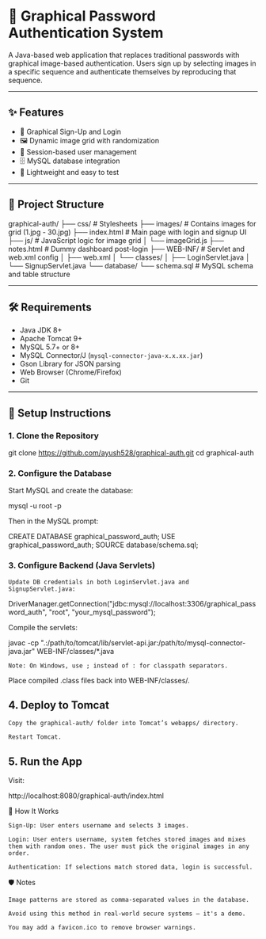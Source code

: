 # 🔐 Graphical Password Authentication System

A Java-based web application that replaces traditional passwords with graphical image-based authentication. Users sign up by selecting images in a specific sequence and authenticate themselves by reproducing that sequence.

---

## ✨ Features

- 👤 Graphical Sign-Up and Login
- 🖼️ Dynamic image grid with randomization
- 🔐 Session-based user management
- 🗄️ MySQL database integration
- 🧪 Lightweight and easy to test

---

## 📁 Project Structure

graphical-auth/
├── css/ # Stylesheets
├── images/ # Contains images for grid (1.jpg - 30.jpg)
├── index.html # Main page with login and signup UI
├── js/ # JavaScript logic for image grid
│ └── imageGrid.js
├── notes.html # Dummy dashboard post-login
├── WEB-INF/ # Servlet and web.xml config
│ ├── web.xml
│ └── classes/
│ ├── LoginServlet.java
│ └── SignupServlet.java
└── database/
└── schema.sql # MySQL schema and table structure

---

## 🛠️ Requirements

- Java JDK 8+
- Apache Tomcat 9+
- MySQL 5.7+ or 8+
- MySQL Connector/J (`mysql-connector-java-x.x.xx.jar`)
- Gson Library for JSON parsing
- Web Browser (Chrome/Firefox)
- Git

---

## 🚀 Setup Instructions

### 1. Clone the Repository


git clone https://github.com/ayush528/graphical-auth.git
cd graphical-auth
### 2. Configure the Database

Start MySQL and create the database:

mysql -u root -p

Then in the MySQL prompt:

CREATE DATABASE graphical_password_auth;
USE graphical_password_auth;
SOURCE database/schema.sql;
### 3. Configure Backend (Java Servlets)

    Update DB credentials in both LoginServlet.java and SignupServlet.java:

DriverManager.getConnection("jdbc:mysql://localhost:3306/graphical_password_auth", "root", "your_mysql_password");

Compile the servlets:

javac -cp ".:/path/to/tomcat/lib/servlet-api.jar:/path/to/mysql-connector-java.jar" WEB-INF/classes/*.java

    Note: On Windows, use ; instead of : for classpath separators.

Place compiled .class files back into WEB-INF/classes/.

## 4. Deploy to Tomcat

    Copy the graphical-auth/ folder into Tomcat’s webapps/ directory.

    Restart Tomcat.

## 5. Run the App

Visit:

http://localhost:8080/graphical-auth/index.html

🧪 How It Works

    Sign-Up: User enters username and selects 3 images.

    Login: User enters username, system fetches stored images and mixes them with random ones. The user must pick the original images in any order.

    Authentication: If selections match stored data, login is successful.

🛡️ Notes

    Image patterns are stored as comma-separated values in the database.

    Avoid using this method in real-world secure systems — it's a demo.

    You may add a favicon.ico to remove browser warnings.


